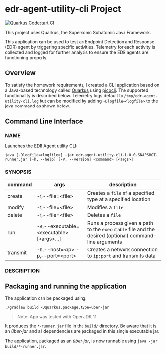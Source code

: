 # edr-agent-utility-cli Project

[![Quarkus Codestart CI](https://github.com/ericboyer/edr-agent-utility-cli/actions/workflows/ci.yml/badge.svg)](https://github.com/ericboyer/edr-agent-utility-cli/actions/workflows/ci.yml)

This project uses Quarkus, the Supersonic Subatomic Java Framework.

This application can be used to test an Endpoint Detection and Response (EDR) agent by triggering specific
activities. Telemetry for each activity is collected and logged for further analysis to ensure the EDR agents
are functioning properly.

## Overview
To satisfy the homework requirements, I created a CLI application based on a Java-based technology called 
[Quarkus](https://quarkus.io) using [picocli](http://picocli.info). The supported functionality is described below. 
Telemetry logs default to `/tmp/edr-agent-utility-cli.log` but can be modified by adding `-Dlogfile=<logfile>` to the
java command as shown below.

## Command Line Interface
### NAME

Launches the EDR Agent utility CLI:

```
java [-Dlogfile=<logfile>] -jar edr-agent-utility-cli-1.0.0-SNAPSHOT-runner.jar [-h, --help] [-V, --version] <command> [<args>]
```

### SYNOPSIS

| command | args | description | 
| ---- | ---- | ----|
| create | -f,--file=\<file> | Creates a `file` of a specified type at a specified location |
| modify | -f,--file=\<file> | Modifies a `file` |
| delete | -f,--file=\<file> | Deletes a `file` |
| run | -e,--executable=\<executable> [\<args>...]| Runs a process given a path to the `executable` file and the desired (optional) command-line arguments |
| transmit | -h,--host=\<ip>  -p,--port=\<port>| Creates a network connection to `ip:port` and transmits data |

### DESCRIPTION




## Packaging and running the application

The application can be packaged using:

```shell script
./gradlew build -Dquarkus.package.type=uber-jar
```

> Note: App was tested with OpenJDK 11

It produces the `*-runner.jar` file in the `build/` directory. Be aware that it is an
_über-jar_ and all dependencies are packaged in this single executable jar.

The application, packaged as an _über-jar_, is now runnable using `java -jar build/*-runner.jar`.
